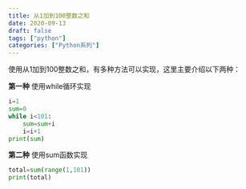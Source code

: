 ```yaml
---
title: 从1加到100整数之和
date: 2020-09-13
draft: false
tags: ["python"]
categories: ["Python系列"]
---
```


使用从1加到100整数之和，有多种方法可以实现，这里主要介绍以下两种：

**第一种** 使用while循环实现
```python
i=1
sum=0
while i<101:
    sum=sum+i
    i=i+1
print(sum)
```

**第二种** 使用sum函数实现

```python
total=sum(range(1,101))
print(total)
```

